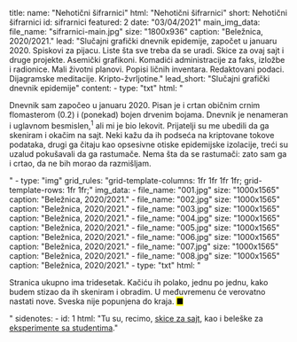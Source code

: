 title: 
    name: "Nehotični šifrarnici"
    html: "Nehotični šifrarnici"
    short: Nehotični šifrarnici
id: sifrarnici
featured: 2
date: "03/04/2021"
main_img_data:
    file_name: "sifrarnici-main.jpg"
    size: "1800x936"
    caption: "Beležnica, 2020/2021."
lead: "Slučajni grafički dnevnik epidemije, započet u januaru 2020. Spiskovi za pijacu. Liste šta sve treba da se uradi. Skice za ovaj sajt i druge projekte. Asemički grafikoni. Komadići administracije za faks, izložbe i radionice. Mali životni planovi. Popisi ličnih inventara. Redaktovani podaci. Dijagramske meditacije. Kripto-žvrljotine."
lead_short: "Slučajni grafički dnevnik epidemije"
content:
    - type: "txt"
      html: "<p>Dnevnik sam započeo u januaru 2020. Pisan je i crtan običnim crnim flomasterom (0.2) i (ponekad) bojen drvenim bojama. Dnevnik je nenameran i uglavnom besmislen,<sup id='s1'>1</sup> ali mi je bio lekovit. Prijatelji su me ubedili da ga skeniram i okačim na sajt. Neki kažu da ih podseća na kriptovane tokove podataka, drugi ga čitaju kao opsesivne otiske epidemijske izolacije, treći su uzalud pokušavali da ga rastumače. Nema šta da se rastumači: zato sam ga i crtao, da ne bih morao da razmišljam.</p>"
    - type: "img"
      grid_rules: "grid-template-columns: 1fr 1fr 1fr 1fr; grid-template-rows: 1fr 1fr;"
      img_data:
        - file_name: "001.jpg"
          size: "1000x1565"
          caption: "Beležnica, 2020/2021."
        - file_name: "002.jpg"
          size: "1000x1565"
          caption: "Beležnica, 2020/2021."
        - file_name: "003.jpg"
          size: "1000x1565"
          caption: "Beležnica, 2020/2021."
        - file_name: "004.jpg"
          size: "1000x1565"
          caption: "Beležnica, 2020/2021."
        - file_name: "005.jpg"
          size: "1000x1565"
          caption: "Beležnica, 2020/2021."
        - file_name: "006.jpg"
          size: "1000x1565"
          caption: "Beležnica, 2020/2021."
        - file_name: "007.jpg"
          size: "1000x1565"
          caption: "Beležnica, 2020/2021."
        - file_name: "008.jpg"
          size: "1000x1565"
          caption: "Beležnica, 2020/2021."
    - type: "txt"
      html: "<p>Stranica ukupno ima tridesetak. Kačiću ih polako, jednu po jednu, kako budem stizao da ih skeniram i obradim. U međuvremenu će verovatno nastati nove. Sveska nije popunjena do kraja. <mark>&#9632;</mark></p>"
sidenotes:
    - id: 1
      html: "Tu su, recimo, <a href='/rad/sveska/this/' target='_blank'>skice za sajt</a>, kao i beleške za <a href='/rad/projekti/2020mutations/' target='_blank'>eksperimente sa studentima</a>."